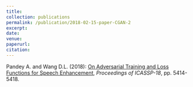 ```yaml
---
title: 
collection: publications
permalink: /publication/2018-02-15-paper-CGAN-2
excerpt: 
date: 
venue:
paperurl:
citation:
---
```

Pandey A. and Wang D.L. (2018): [On Adversarial Training and Loss Functions for Speech Enhancement](http://ashutosh620.github.io/files/CGAN_ICASSP_2018.pdf), <em>Proceedings of ICASSP-18</em>, pp. 5414-5418.
